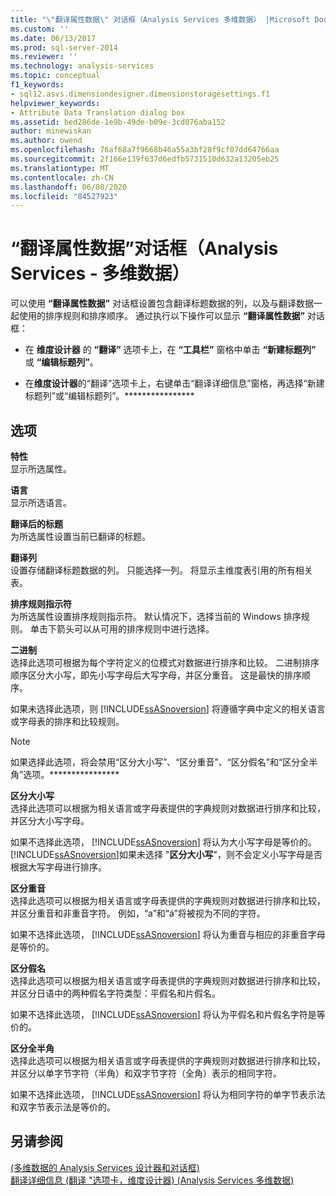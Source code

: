 ```yaml
---
title: "\"翻译属性数据\" 对话框（Analysis Services 多维数据） |Microsoft Docs"
ms.custom: ''
ms.date: 06/13/2017
ms.prod: sql-server-2014
ms.reviewer: ''
ms.technology: analysis-services
ms.topic: conceptual
f1_keywords:
- sql12.asvs.dimensiondesigner.dimensionstoragesettings.f1
helpviewer_keywords:
- Attribute Data Translation dialog box
ms.assetid: bed286de-1e9b-49de-b09e-3cd076aba152
author: minewiskan
ms.author: owend
ms.openlocfilehash: 76af68a7f9668b46a55a3bf28f9cf07dd64766aa
ms.sourcegitcommit: 2f166e139f637d6edfb5731510d632a13205eb25
ms.translationtype: MT
ms.contentlocale: zh-CN
ms.lasthandoff: 06/08/2020
ms.locfileid: "84527923"
---
```

# <a name="attribute-data-translation-dialog-box-analysis-services---multidimensional-data"></a>“翻译属性数据”对话框（Analysis Services - 多维数据）
  可以使用 **“翻译属性数据”** 对话框设置包含翻译标题数据的列，以及与翻译数据一起使用的排序规则和排序顺序。 通过执行以下操作可以显示 **“翻译属性数据”** 对话框：  
  
-   在 **维度设计器** 的 **“翻译”** 选项卡上，在 **“工具栏”** 窗格中单击 **“新建标题列”** 或 **“编辑标题列”**。  
  
-   在**维度设计器**的“翻译”选项卡上，右键单击“翻译详细信息”窗格，再选择“新建标题列”或“编辑标题列”。****************  
  
## <a name="options"></a>选项  
 **特性**  
 显示所选属性。  
  
 **语言**  
 显示所选语言。  
  
 **翻译后的标题**  
 为所选属性设置当前已翻译的标题。  
  
 **翻译列**  
 设置存储翻译标题数据的列。 只能选择一列。 将显示主维度表引用的所有相关表。  
  
 **排序规则指示符**  
 为所选属性设置排序规则指示符。 默认情况下，选择当前的 Windows 排序规则。 单击下箭头可以从可用的排序规则中进行选择。  
  
 **二进制**  
 选择此选项可根据为每个字符定义的位模式对数据进行排序和比较。 二进制排序顺序区分大小写，即先小写字母后大写字母，并区分重音。 这是最快的排序顺序。  
  
 如果未选择此选项，则 [!INCLUDE[ssASnoversion](../includes/ssasnoversion-md.md)] 将遵循字典中定义的相关语言或字母表的排序和比较规则。  
  
> [!NOTE]  
>  如果选择此选项，将会禁用“区分大小写”、“区分重音”、“区分假名”和“区分全半角”选项。****************  
  
 **区分大小写**  
 选择此选项可以根据为相关语言或字母表提供的字典规则对数据进行排序和比较，并区分大小写字母。  
  
 如果不选择此选项， [!INCLUDE[ssASnoversion](../includes/ssasnoversion-md.md)] 将认为大小写字母是等价的。 [!INCLUDE[ssASnoversion](../includes/ssasnoversion-md.md)]如果未选择 "**区分大小写**"，则不会定义小写字母是否根据大写字母进行排序。  
  
 **区分重音**  
 选择此选项可以根据为相关语言或字母表提供的字典规则对数据进行排序和比较，并区分重音和非重音字符。 例如，“a”和“á”将被视为不同的字符。  
  
 如果不选择此选项， [!INCLUDE[ssASnoversion](../includes/ssasnoversion-md.md)] 将认为重音与相应的非重音字母是等价的。  
  
 **区分假名**  
 选择此选项可以根据为相关语言或字母表提供的字典规则对数据进行排序和比较，并区分日语中的两种假名字符类型：平假名和片假名。  
  
 如果不选择此选项， [!INCLUDE[ssASnoversion](../includes/ssasnoversion-md.md)] 将认为平假名和片假名字符是等价的。  
  
 **区分全半角**  
 选择此选项可以根据为相关语言或字母表提供的字典规则对数据进行排序和比较，并区分以单字节字符（半角）和双字节字符（全角）表示的相同字符。  
  
 如果不选择此选项， [!INCLUDE[ssASnoversion](../includes/ssasnoversion-md.md)] 将认为相同字符的单字节表示法和双字节表示法是等价的。  
  
## <a name="see-also"></a>另请参阅  
 [&#40;多维数据的 Analysis Services 设计器和对话框&#41;](analysis-services-designers-and-dialog-boxes-multidimensional-data.md)   
 [翻译详细信息 &#40;翻译 "选项卡，维度设计器&#41; &#40;Analysis Services 多维数据&#41;](translation-details-dimension-designer-analysis-services-multidimensional-data.md)  
  
  
